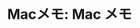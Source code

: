 ---
title: "Macメモ: Mac メモ"
url: "/mac/"
layout: redirect
redirectTo: "https://maku.blog/p/cp397w4/"
_build: { list: false }
---